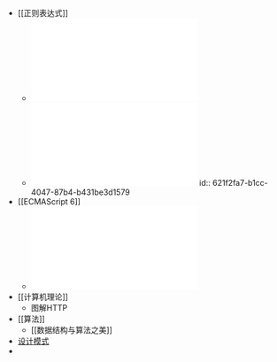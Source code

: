 - [[正则表达式]]
	- ![[精通正则表达式（第3版）]中文版.(美)Jeffrey.E.F.Friedl.pdf](../assets/[精通正则表达式（第3版）]中文版.(美)Jeffrey.E.F.Friedl_1646119418476_0.pdf)
	- ![JavaScript正则表达式迷你书（1.1版）.pdf](../assets/JavaScript正则表达式迷你书（1.1版）_1646210923881_0.pdf)
	  id:: 621f2fa7-b1cc-4047-87b4-b431be3d1579
- [[ECMAScript 6]]
	- ![ECMAScript 6入门 .pdf](../assets/ECMAScript_6入门_1646359539847_0.pdf)
- [[计算机理论]]
	- 图解HTTP
- [[算法]]
	- [[数据结构与算法之美]]
- [设计模式](https://refactoringguru.cn/design-patterns/factory-method)
-